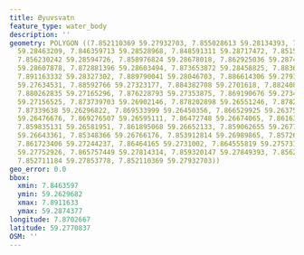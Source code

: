 ```yaml
---
title: Øyuvsvatn
feature_type: water_body
description: ''
geometry: POLYGON ((7.852110369 59.27932703, 7.855028613 59.28134393, 7.850393755
  59.28463209, 7.846359713 59.28528968, 7.848591311 59.28717472, 7.851595385 59.28568423,
  7.856230242 59.28594726, 7.858976824 59.28678018, 7.862925036 59.28743774, 7.867817385
  59.28607878, 7.872881396 59.28603494, 7.873653872 59.28458825, 7.883610232 59.28450057,
  7.891163332 59.28327302, 7.889790041 59.28046703, 7.886614306 59.27932703, 7.886013491
  59.27634531, 7.88592766 59.27323177, 7.884382708 59.2701618, 7.882408602 59.26946005,
  7.880262835 59.27165296, 7.876228793 59.27353875, 7.869190676 59.27345104, 7.8684182
  59.27156525, 7.873739703 59.26902146, 7.878202898 59.26551246, 7.878288729 59.26424036,
  7.87339638 59.26296822, 7.869533999 59.26450356, 7.866529925 59.26375783, 7.865757449
  59.26476676, 7.869276507 59.26595111, 7.86472748 59.26674065, 7.861637576 59.2654686,
  7.859835131 59.26581951, 7.861895068 59.26652133, 7.859062655 59.26779335, 7.857346041
  59.26643361, 7.85348366 59.26766176, 7.853912814 59.26989865, 7.85726021 59.27011794,
  7.861723406 59.27244237, 7.86464165 59.2731002, 7.864555819 59.2757314, 7.866186602
  59.27752926, 7.865757449 59.27814314, 7.859320147 59.27849393, 7.856230242 59.27906395,
  7.852711184 59.27853778, 7.852110369 59.27932703))
geo_error: 0.0
bbox:
  xmin: 7.8463597
  ymin: 59.2629682
  xmax: 7.8911633
  ymax: 59.2874377
longitude: 7.8702667
latitude: 59.2770837
OSM: ''
---
```

